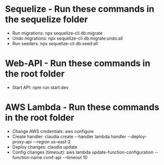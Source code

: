 # Sequelize - Run these commands in the sequelize folder
- Run migrations: npx sequelize-cli db:migrate
- Undo migrations: npx sequelize-cli db:migrate:undo:all
- Run seeders: npx sequelize-cli db:seed:all

# Web-API - Run these commands in the root folder
- Start API: npm run start:dev

# AWS Lambda - Run these commands in the root folder
- Change AWS credentials: aws configure
- Create handler: claudia create --handler lambda.handler --deploy-proxy-api --region us-east-2
- Deploy changes: claudia update
- Config changes (timeout): aws lambda update-function-configuration --function-name cvmf-api --timeout 10 